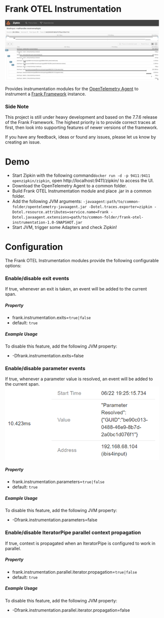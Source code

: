 # Frank OTEL Instrumentation

![frank-otel-instrumentation-example](simple-example.png)

Provides instrumentation modules for the [OpenTelemetry Agent](https://github.com/open-telemetry/opentelemetry-java-instrumentation) to instrument a [Frank Framework](https://github.com/ibissource/iaf) instance.

### Side Note
This project is still under heavy development and based on the 7.7.6 release of the Frank Framework. The highest priority is to provide correct traces at first, then look into supporting features of newer versions of the framework.


If you have any feedback, ideas or found any issues, please let us know by creating an issue.

# Demo

- Start Zipkin with the following command`docker run -d -p 9411:9411 openzipkin/zipkin`, open http://localhost:9411/zipkin/ to access the UI.
- Download the OpenTelemetry Agent to a common folder.
- Build Frank OTEL Instrumentation module and place .jar in a common folder.
- Add the following JVM arguments: `-javaagent:path/to/common-folder/opentelemetry-javaagent.jar -Dotel.traces.exporter=zipkin -Dotel.resource.attributes=service.name=Frank -Dotel.javaagent.extensions=path/to/common-folder/frank-otel-instrumentation-1.0-SNAPSHOT.jar`
- Start JVM, trigger some Adapters and check Zipkin!

# Configuration

The Frank OTEL Instrumentation modules provide the following configurable options:

### Enable/disable exit events
If true, whenever an exit is taken, an event will be added to the current span.

##### Property
- frank.instrumentation.exits=`true|false`
- default: `true`

##### Example Usage
To disable this feature, add the following JVM property:
- -Dfrank.instrumentation.exits=false


### Enable/disable parameter events
If true, whenever a parameter value is resolved, an event will be added to the current span.
![frank-otel-instrumentation-parameter-option-example](zipkin-param-event.png)

##### Property
- frank.instrumentation.parameters=`true|false` 
- default: `true`

##### Example Usage
To disable this feature, add the following JVM property:
- -Dfrank.instrumentation.parameters=false

### Enable/disable IteratorPipe parallel context propagation
If true, context is propagated when an IteratorPipe is configured to work in parallel.

##### Property
- frank.instrumentation.parallel.iterator.propagation=`true|false`
- default: `true`

##### Example Usage
To disable this feature, add the following JVM property:
- -Dfrank.instrumentation.parallel.iterator.propagation=false

